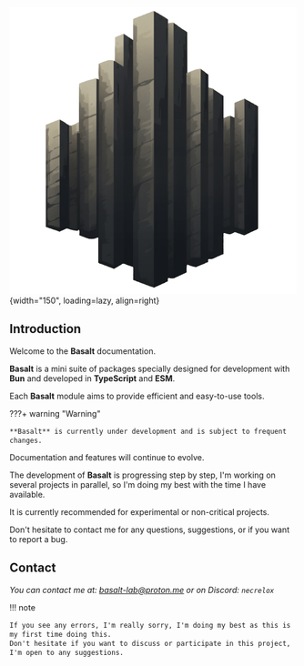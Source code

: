 ![](public/logo.png){width="150", loading=lazy, align=right}

## **Introduction**
    
Welcome to the **Basalt** documentation.

**Basalt** is a mini suite of packages specially designed for development with **Bun** and developed in **TypeScript** and **ESM**.

Each **Basalt** module aims to provide efficient and easy-to-use tools.


???+ warning "Warning"
    
    **Basalt** is currently under development and is subject to frequent changes.


Documentation and features will continue to evolve.

The development of **Basalt** is progressing step by step, I'm working on several projects in parallel, so I'm doing my best with the time I have available.

It is currently recommended for experimental or non-critical projects.

Don't hesitate to contact me for any questions, suggestions, or if you want to report a bug.

## **Contact**

*You can contact me at: [basalt-lab@proton.me](mailto:basalt-lab@proton.me) or on Discord: `necrelox`*

!!! note
        
    If you see any errors, I'm really sorry, I'm doing my best as this is my first time doing this.  
    Don't hesitate if you want to discuss or participate in this project, I'm open to any suggestions.

<script data-name="BMC-Widget"
        data-cfasync="false"
        src="https://cdnjs.buymeacoffee.com/1.0.0/widget.prod.min.js"
        data-id="necrelox"
        data-description="Support me on Buy me a coffee!"
        data-message="Thank you for your visit!"
        data-color="#5F7FFF"
        data-position="Right"
        data-x_margin="18"
        data-y_margin="22" />